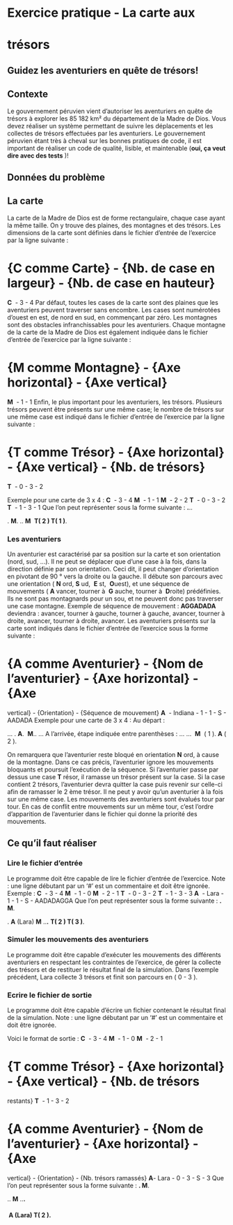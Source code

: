 # Exercice pratique - La carte aux

# trésors

## Guidez les aventuriers en quête de trésors!

## Contexte

Le gouvernement péruvien vient d’autoriser les aventuriers en quête de trésors à explorer les 85 182
km​²​ du département de la Madre de Dios. Vous devez réaliser un système permettant de suivre les
déplacements et les collectes de trésors effectuées par les aventuriers. Le gouvernement péruvien
étant très à cheval sur les bonnes pratiques de code, il est important de réaliser un code de qualité,
lisible, et maintenable (​ **oui, ça veut dire avec des tests** ​)!

## Données du problème

## La carte

La carte de la Madre de Dios est de forme rectangulaire, chaque case ayant la même taille. On y
trouve des plaines, des montagnes et des trésors.
Les dimensions de la carte sont définies dans le fichier d’entrée de l’exercice par la ligne suivante :

# {C comme Carte} - {Nb. de case en largeur} - {Nb. de case en hauteur}

**C** ​ - 3 - 4
Par défaut, toutes les cases de la carte sont des plaines que les aventuriers peuvent traverser sans
encombre. Les cases sont numérotées d’ouest en est, de nord en sud, en commençant par zéro.
Les montagnes sont des obstacles infranchissables pour les aventuriers. Chaque montagne de la
carte de la Madre de Dios est également indiquée dans le fichier d’entrée de l’exercice par la ligne
suivante :

# {M comme Montagne} - {Axe horizontal} - {Axe vertical}

**M** ​ - 1 - 1
Enfin, le plus important pour les aventuriers, les trésors. Plusieurs trésors peuvent être présents sur
une même case; le nombre de trésors sur une même case est indiqué dans le fichier d’entrée de
l’exercice par la ligne suivante :

# {T comme Trésor} - {Axe horizontal} - {Axe vertical} - {Nb. de trésors}

**T** ​ - 0 - 3 - 2

Exemple pour une carte de 3 x 4 :
**C** ​ - 3 - 4
**M** ​ - 1 - 1
**M** ​ - 2 - 2
**T** ​ - 0 - 3 - 2
**T** ​ - 1 - 3 - 1
Que l’on peut représenter sous la forme suivante :
​**.**..

. **M**.
.. **M**
​ **T( 2 ) T( 1 )**.

### Les aventuriers

Un aventurier est caractérisé par sa position sur la carte et son orientation (nord, sud, ...). Il ne peut
se déplacer que d’une case à la fois, dans la direction définie par son orientation. Ceci dit, il peut
changer d’orientation en pivotant de 90 ° vers la droite ou la gauche. Il débute son parcours avec une
orientation (​ **N** ​ord, ​ **S** ​ud, ​ **E** ​st, ​ **O** ​uest), et une séquence de mouvements (​ **A** ​vancer, tourner à ​ **G** ​auche,
tourner à ​ **D** ​roite) prédéfinies. Ils ne sont pas montagnards pour un sou, et ne peuvent donc pas
traverser une case montagne.
Exemple de séquence de mouvement :
**AGGADADA** ​deviendra : avancer, tourner à gauche, tourner à gauche, avancer, tourner à droite,
avancer, tourner à droite, avancer.
Les aventuriers présents sur la carte sont indiqués dans le fichier d’entrée de l’exercice sous la forme
suivante :

# {A comme Aventurier} - {Nom de l’aventurier} - {Axe horizontal} - {Axe

vertical} - {Orientation} - {Séquence de mouvement}
**A** ​ - Indiana - 1 - 1 - S - AADADA
Exemple pour une carte de 3 x 4 :
Au départ :

...
. **A**.
​ **M**..
...
A l’arrivée, étape indiquée entre parenthèses :
...
...
​ **M** ​ ( 1 ).
​ **A** ​( 2 ).

On remarquera que l’aventurier reste bloqué en orientation ​ **N** ​ord, à cause de la montagne. Dans ce
cas précis, l’aventurier ignore les mouvements bloquants et poursuit l’exécution de la séquence.
Si l’aventurier passe par dessus une case ​ **T** ​résor, il ramasse un trésor présent sur la case. Si la case
contient 2 trésors, l’aventurier devra quitter la case puis revenir sur celle-ci afin de ramasser le 2 ème
trésor.
Il ne peut y avoir qu’un aventurier à la fois sur une même case. Les mouvements des aventuriers sont
évalués tour par tour. En cas de conflit entre mouvements sur un même tour, c’est l’ordre d’apparition
de l’aventurier dans le fichier qui donne la priorité des mouvements.

## Ce qu’il faut réaliser

### Lire le fichier d’entrée

Le programme doit être capable de lire le fichier d’entrée de l’exercice.
Note : une ligne débutant par un ‘#’ est un commentaire et doit être ignorée.
Exemple :
**C** ​ - 3 - 4
**M** ​ - 1 - 0
**M** ​ - 2 - 1
**T** ​ - 0 - 3 - 2
**T** ​ - 1 - 3 - 3
**A** ​ - Lara - 1 - 1 - S - AADADAGGA
Que l’on peut représenter sous la forme suivante :
​**. M**.

. **A** ​(Lara) **M**
..**.**
​ **T( 2 ) T( 3 )**.

### Simuler les mouvements des aventuriers

Le programme doit être capable d’exécuter les mouvements des différents aventuriers en respectant
les contraintes de l’exercice, de gérer la collecte des trésors et de restituer le résultat final de la
simulation.
Dans l’exemple précédent, Lara collecte 3 trésors et finit son parcours en ( 0 - 3 ).

### Ecrire le fichier de sortie

Le programme doit être capable d’écrire un fichier contenant le résultat final de la simulation.
Note : une ligne débutant par un ‘#’ est un commentaire et doit être ignorée.

Voici le format de sortie :
**C** ​ - 3 - 4
**M** ​ - 1 - 0
**M** ​ - 2 - 1

# {T comme Trésor} - {Axe horizontal} - {Axe vertical} - {Nb. de trésors

restants}
**T** ​ - 1 - 3 - 2

# {A comme Aventurier} - {Nom de l’aventurier} - {Axe horizontal} - {Axe

vertical} - {Orientation} - {Nb. trésors ramassés}
**A** ​ - Lara - 0 - 3 - S - 3
Que l’on peut représenter sous la forme suivante :
​**. M**.

.. **M**
..**.**

#### ​ A ​(Lara) T( 2 ).
